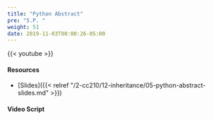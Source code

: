 ```yaml
---
title: "Python Abstract"
pre: "5.P. "
weight: 51
date: 2019-11-03T00:00:26-05:00
---
```


{{< youtube  >}}

#### Resources

* [Slides]({{< relref "/2-cc210/12-inheritance/05-python-abstract-slides.md" >}})

#### Video Script
